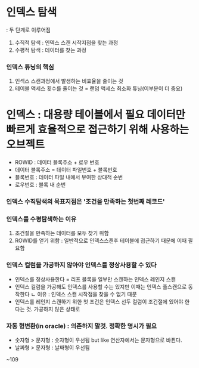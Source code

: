# 인덱스 탐색
: 두 단계로 이루어짐
1. 수직적 탐색 : 인덱스 스캔 시작지점을 찾는 과정
2. 수평적 탐색 : 데이터를 찾는 과정

### 인덱스 튜닝의 핵심
1. 인섹스 스캔과정에서 발생하는 비효율을 줄이는 것
2. 테이블 액세스 횟수를 줄이는 것 = 랜덤 액세스 최소화 튜닝(이부분이 더 중요)

# 인덱스 : 대용량 테이블에서 필요 데이터만 빠르게 효율적으로 접근하기 위해 사용하는 오브젝트

- ROWID : 데이터 블록주소 + 로우 번호
- 데이터 블록주소 = 데이터 파일번호 + 블록번호
- 블록번호 : 데이터 파일 내에서 부여한 상대적 순번
- 로우번호 : 블록 내 순번

### 인덱스 수직탐색의 목표지점은 '조건을 만족하는 첫번째 레코드'

### 인덱스를 수평탐색하는 이유
1. 조건절을 만족하는 데이터를 모두 찾기 위함
2. ROWID를 얻기 위함 : 일반적으로 인덱스스캔후 테이블에 접근하기 때문에 이때 필요함

### 인덱스 컬럼을 가공하지 않아야 인덱스를 정상사용할 수 있다
- 인덱스를 정상사용한다 = 리프 블록을 일부만 스캔하는 인덱스 레인지 스캔
- 인덱스 컬럼을 가공해도 인덱스를 사용할 수는 있지만 이때는 인덱스 풀스캔으로 동작한다 
    ㄴ 이유 : 인덱스 스캔 시작점을 찾을 수 없기 때문
- 인덱스를 레인지 스캔하기 위한 첫 조건은 인덱스 선두 컬럼이 조건절에 있어야 한다는 것. 가공하지 않은 상태로

### 자동 형변환(in oracle) : 의존하지 말것. 정확한 명시가 필요
- 숫자형 > 문자형 : 숫자형이 우선됨 but like 연산자에서는 문자형으로 바뀐다.
- 날짜형 > 문자형 : 날짜형이 우선됨


~109